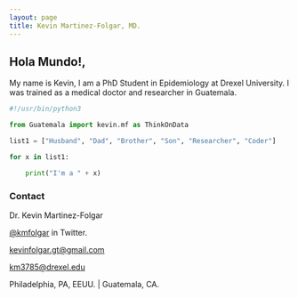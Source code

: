 ```yaml
---
layout: page
title: Kevin Martinez-Folgar, MD.
---
```


## Hola Mundo!,

My name is Kevin, I am a PhD Student in Epidemiology at Drexel University. I was trained as a medical doctor and researcher in Guatemala.

```python
#!/usr/bin/python3

from Guatemala import kevin.mf as ThinkOnData

list1 = ["Husband", "Dad", "Brother", "Son", "Researcher", "Coder"] 

for x in list1:

    print("I'm a " + x)
```

### Contact

Dr. Kevin Martinez-Folgar 

[@kmfolgar](https://twitter.com/kmfolgar)  in Twitter.

<kevinfolgar.gt@gmail.com> 

<km3785@drexel.edu>

Philadelphia, PA, EEUU. | Guatemala, CA. 

